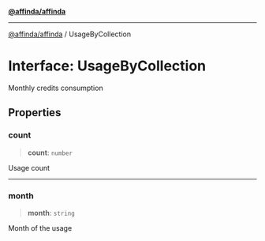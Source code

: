 [**@affinda/affinda**](../README.md)

***

[@affinda/affinda](../globals.md) / UsageByCollection

# Interface: UsageByCollection

Monthly credits consumption

## Properties

### count

> **count**: `number`

Usage count

***

### month

> **month**: `string`

Month of the usage
